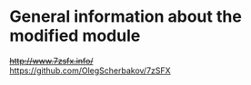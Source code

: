 # General information about the modified module
~~http://www.7zsfx.info/~~  
https://github.com/OlegScherbakov/7zSFX
